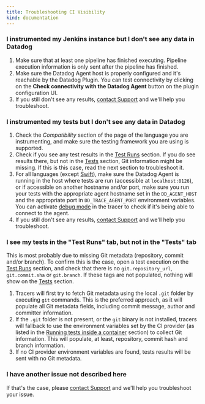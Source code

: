 ```yaml
---
title: Troubleshooting CI Visibility
kind: documentation
---
```


### I instrumented my Jenkins instance but I don't see any data in Datadog

1. Make sure that at least one pipeline has finished executing. Pipeline execution information is only sent after the pipeline has finished.
2. Make sure the Datadog Agent host is properly configured and it's reachable by the Datadog Plugin. You can test connectivity by clicking on the **Check connectivity with the Datadog Agent** button on the plugin configuration UI.
3. If you still don't see any results, [contact Support][3] and we'll help you troubleshoot.

### I instrumented my tests but I don't see any data in Datadog

1. Check the _Compatibility_ section of the page of the language you are instrumenting, and make sure the testing framework you are using is supported.
2. Check if you see any test results in the [Test Runs][4] section. If you do see results there, but not in the [Tests][5] section, Git information  might be missing. If this is this case, read the next section to troubleshoot it.
3. For all languages (except [Swift][7]), make sure the Datadog Agent is running in the host where tests are run (accessible at `localhost:8126`), or if accessible on another hostname and/or port, make sure you run your tests with the appropriate agent hostname set in the `DD_AGENT_HOST` and the appropriate port in `DD_TRACE_AGENT_PORT` environment variables. You can activate [debug mode][8] in the tracer to check if it's being able to connect to the agent.
4. If you still don't see any results, [contact Support][3] and we'll help you troubleshoot.

### I see my tests in the "Test Runs" tab, but not in the "Tests" tab

This is most probably due to missing Git metadata (repository, commit and/or branch). To confirm this is the case, open a test execution on the [Test Runs][4] section, and check that there is no `git.repository_url`, `git.commit.sha` or `git.branch`. If these tags are not populated, nothing will show on the [Tests][5] section.

1. Tracers will first try to fetch Git metadata using the local `.git` folder by executing `git` commands. This is the preferred approach, as it will populate all Git metadata fields, including commit message, author and committer information.
2. If the `.git` folder is not present, or the `git` binary is not installed, tracers will fallback to use the environment variables set by the CI provider (as listed in the [Running tests inside a container][6] section) to collect Git information. This will populate, at least, repository, commit hash and branch information.
3. If no CI provider environment variables are found, tests results will be sent with no Git metadata.

### I have another issue not described here

If that's the case, please [contact Support][3] and we'll help you troubleshoot your issue.


[1]: https://app.datadoghq.com/ci/pipeline-executions
[2]: https://app.datadoghq.com/ci/pipelines
[3]: /help/
[4]: https://app.datadoghq.com/ci/test-runs
[5]: https://app.datadoghq.com/ci/test-services
[6]: /continuous_integration/setup_tests/containers/
[7]: /continuous_integration/setup_tests/swift/
[8]: /tracing/troubleshooting/tracer_debug_logs
